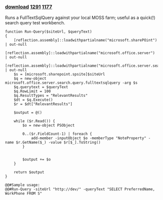 ﻿---
pid:            1013
parent:         0
children:       1291,1177
poster:         Peter
title:          
date:           2009-04-09 08:48:11
description:    Runs a FullTextSqlQuery against your local MOSS farm; useful as a quick(!) search query test workbench.
format:         posh
---

# 

### [download](1013.ps1)  [1291](1291.md) [1177](1177.md)

Runs a FullTextSqlQuery against your local MOSS farm; useful as a quick(!) search query test workbench.

```posh
function Run-Query($siteUrl, $queryText)
{
	[reflection.assembly]::loadwithpartialname("microsoft.sharePOint") | out-null
	[reflection.assembly]::loadwithpartialname("microsoft.office.server") | out-null
	[reflection.assembly]::loadwithpartialname("microsoft.office.server.search") | out-null
	$s = [microsoft.sharepoint.spsite]$siteUrl
	$q = new-object microsoft.office.server.search.query.fulltextsqlquery -arg $s
	$q.querytext = $queryText
	$q.RowLimit = 100
	$q.ResultTypes = "RelevantResults"
	$dt = $q.Execute()
	$r = $dt["RelevantResults"]

	$output = @()
	
	while ($r.Read()) {
		$o = new-object PSObject

		0..($r.FieldCount-1) | foreach {
			add-member -inputObject $o -memberType "NoteProperty" -name $r.GetName($_) -value $r[$_].ToString()
		}
		
		
		$output += $o
	}
	
	return $output
}

@@#Sample usage:
@@#Run-Query -siteUrl "http://dev/" -queryText "SELECT PreferredName, WorkPhone FROM S"

```
